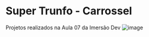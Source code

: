 # Super Trunfo - Carrossel
Projetos realizados na Aula 07 da Imersão Dev
![image](https://user-images.githubusercontent.com/71463737/117541265-6fa11300-afe9-11eb-8959-62c34c0eba80.png)

